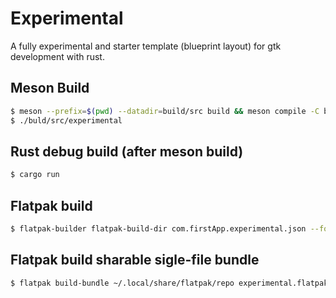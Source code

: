 # Experimental

A fully experimental and starter template (blueprint layout) for gtk development with rust.

## Meson Build
```sh
$ meson --prefix=$(pwd) --datadir=build/src build && meson compile -C build
$ ./buld/src/experimental
```

## Rust debug build (after meson build)
```sh
$ cargo run
```

## Flatpak build
```sh
$ flatpak-builder flatpak-build-dir com.firstApp.experimental.json --force-clean --user --install
```
## Flatpak build sharable sigle-file bundle
```sh
$ flatpak build-bundle ~/.local/share/flatpak/repo experimental.flatpak com.firstApp.experimental --runtime-repo=https://flathub.org/repo/flathub.flatpakrepo
```